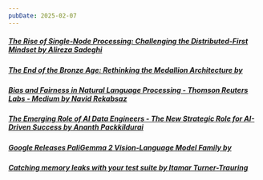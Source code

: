 ```yaml
---
pubDate: 2025-02-07
---
```


##### [The Rise of Single-Node Processing: Challenging the Distributed-First Mindset by Alireza Sadeghi](https://alirezasadeghi1.medium.com/the-rise-of-single-node-processing-challenging-the-distributed-first-mindset-111333162b83)
##### [The End of the Bronze Age: Rethinking the Medallion Architecture by ](https://www.infoq.com/articles/rethinking-medallion-architecture/)
##### [Bias and Fairness in Natural Language Processing - Thomson Reuters Labs - Medium by Navid Rekabsaz](https://medium.com/tr-labs-ml-engineering-blog/bias-and-fairness-in-natural-language-processing-7663a6d33932)
##### [The Emerging Role of AI Data Engineers - The New Strategic Role for AI-Driven Success by Ananth Packkildurai](https://www.dataengineeringweekly.com/p/the-emerging-role-of-ai-data-engineers)
##### [Google Releases PaliGemma 2 Vision-Language Model Family by ](https://www.infoq.com/news/2025/01/google-paligemma-2/)
##### [Catching memory leaks with your test suite by Itamar Turner-Trauring](https://pythonspeed.com/articles/identifying-resource-leaks-with-pytest/)